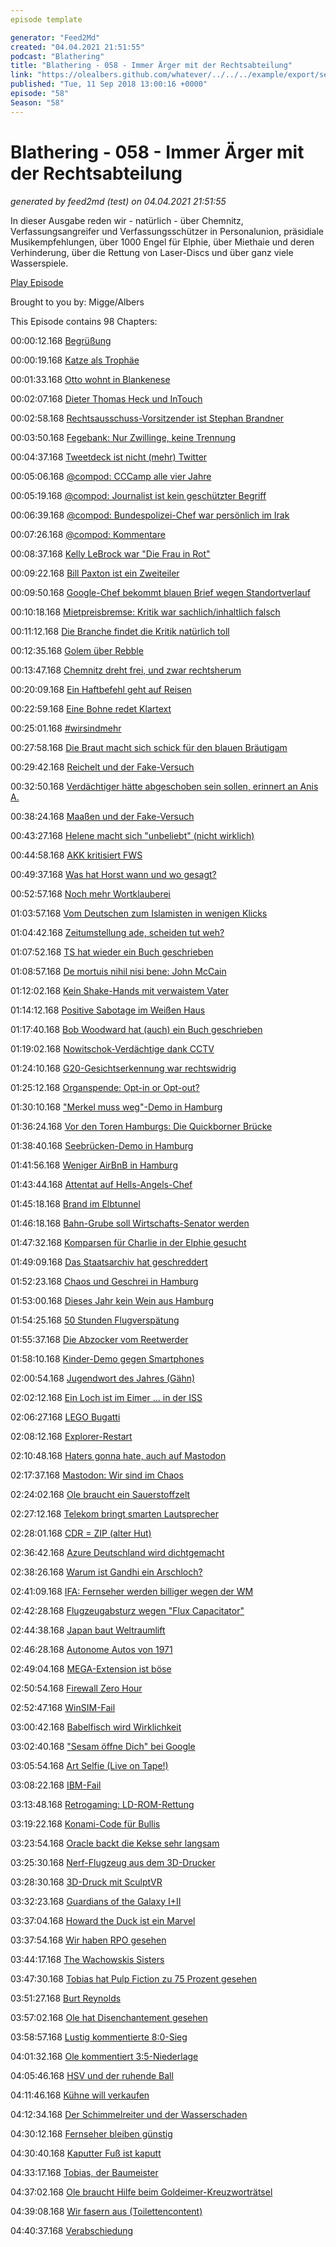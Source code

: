 ```yaml
---
episode template

generator: "Feed2Md"
created: "04.04.2021 21:51:55"
podcast: "Blathering"
title: "Blathering - 058 - Immer Ärger mit der Rechtsabteilung"
link: "https://olealbers.github.com/whatever/../../../example/export/seasons/3/2018/9/Blathering - 058 - Immer Ärger mit der Rechtsabteilung.md"
published: "Tue, 11 Sep 2018 13:00:16 +0000"
episode: "58"
Season: "58"
---
```


# Blathering - 058 - Immer Ärger mit der Rechtsabteilung
_generated by feed2md (test) on 04.04.2021 21:51:55_

In dieser Ausgabe reden wir - natürlich - über Chemnitz, Verfassungsangreifer und Verfassungsschützer in Personalunion, präsidiale Musikempfehlungen, über 1000 Engel für Elphie, über Miethaie und deren Verhinderung, über die Rettung von Laser-Discs und über ganz viele Wasserspiele.

[Play Episode](https://www.blathering.de/podlove/file/549/s/feed/c/mp3/blathering_058.mp3)

Brought to you by: Migge/Albers

This Episode contains 98 Chapters:


00:00:12.168 [Begrüßung]()

00:00:19.168 [Katze als Trophäe](https://twitter.com/tmigge/status/1039379699854716928)

00:01:33.168 [Otto wohnt in Blankenese](https://de.wikipedia.org/wiki/Hamburg-Blankenese)

00:02:07.168 [Dieter Thomas Heck und InTouch](https://uebermedien.de/30805/totgeklickt-die-bestatter-von-bauers-intouch/)

00:02:58.168 [Rechtsausschuss-Vorsitzender ist Stephan Brandner](https://meedia.de/2017/12/12/drohung-gegen-antifa-staatsanwaltschaft-prueft-macheten-tweets-von-afd-politiker-stephan-brandner/)

00:03:50.168 [Fegebank: Nur Zwillinge, keine Trennung](https://www.shz.de/regionales/hamburg/zwillinge-fuer-hamburgs-zweite-buergermeisterin-katharina-fegebank-id20393562.html)

00:04:37.168 [Tweetdeck ist nicht (mehr) Twitter](https://en.wikipedia.org/wiki/TweetDeck)

00:05:06.168 [@compod: CCCamp alle vier Jahre](https://de.wikipedia.org/wiki/Chaos_Communication_Camp)

00:05:19.168 [@compod: Journalist ist kein geschützter Begriff](https://de.wikipedia.org/wiki/Presseausweis#Seit_2018)

00:06:39.168 [@compod: Bundespolizei-Chef war persönlich im Irak](http://www.faz.net/aktuell/gesellschaft/kriminalitaet/strafverteidiger-zeigt-bundespolizei-chef-an-15636859.html)

00:07:26.168 [@compod: Kommentare]()

00:08:37.168 [Kelly LeBrock war "Die Frau in Rot"](https://de.wikipedia.org/wiki/Kelly_LeBrock)

00:09:22.168 [Bill Paxton ist ein Zweiteiler](https://de.wikipedia.org/wiki/Bill_Paxton)

00:09:50.168 [Google-Chef bekommt blauen Brief wegen Standortverlauf](https://www.zdnet.de/88340587/standortverfolgung-justizminister-kontaktiert-google-chef/)

00:10:18.168 [Mietpreisbremse: Kritik war sachlich/inhaltlich falsch](https://www.welt.de/finanzen/immobilien/article181343630/Mietpreisbremse-Oekonomen-machen-bei-Kritik-schweren-Fehler.html)

00:11:12.168 [Die Branche findet die Kritik natürlich toll](https://www.haufe.de/immobilien/wirtschaft_politik/Expertengremium-empfiehlt-Abschaffung-der-Mietpreisbremse_84342_467618.html)

00:12:35.168 [Golem über Rebble](https://www.golem.de/news/rebble-im-test-meine-pebble-lebt-wieder-1809-136367.html)

00:13:47.168 [Chemnitz dreht frei, und zwar rechtsherum](https://twitter.com/amhass/status/1034397583370866688)

00:20:09.168 [Ein Haftbefehl geht auf Reisen](https://twitter.com/PatrickGensing/status/1035213279189237760)

00:22:59.168 [Eine Bohne redet Klartext](https://twitter.com/stammtischphilo/status/1034564276659388416)

00:25:01.168 [#wirsindmehr](https://www.tagesschau.de/inland/deutschlandtrend-683.html)

00:27:58.168 [Die Braut macht sich schick für den blauen Bräutigam](https://twitter.com/stammtischphilo/status/1038358502996160514)

00:29:42.168 [Reichelt und der Fake-Versuch](https://www.t-online.de/nachrichten/deutschland/gesellschaft/id_84390810/konzert-in-chemnitz-hitlergruss-verdacht-bei-feine-sahne-fischfilet-saenger-.html)

00:32:50.168 [Verdächtiger hätte abgeschoben sein sollen, erinnert an Anis A.](https://www.tagesspiegel.de/berlin/fall-anis-amri-bundesverfassungsschutz-wollte-v-mann-in-amris-umfeld-verheimlichen/22975844.html)

00:38:24.168 [Maaßen und der Fake-Versuch](http://faktenfinder.tagesschau.de/inland/maasen-video-chemnitz-101.html)

00:43:27.168 [Helene macht sich "unbeliebt" (nicht wirklich)](https://threadreaderapp.com/thread/1037125661222215680.html)

00:44:58.168 [AKK kritisiert FWS](http://www.fr.de/politik/feine-sahne-fischfilet-kramp-karrenbauer-fand-festival-einfach-nur-wow-a-1576317)

00:49:37.168 [Was hat Horst wann und wo gesagt?](https://www.merkur.de/politik/wirbel-um-bierzelt-rede-ein-heikler-satz-holt-seehofer-ein-wie-war-es-wirklich-zr-10222689.html)

00:52:57.168 [Noch mehr Wortklauberei](https://bildblog.de/101718/migration-oder-migrationsfrage-was-ist-fuer-horst-seehofer-die-mutter-aller-probleme/)

01:03:57.168 [Vom Deutschen zum Islamisten in wenigen Klicks](https://www.berliner-kurier.de/berlin/polizei-und-justiz/u7-messerattacke-wie-das-netz-aus-einem-strammen-deutschen-einen-islamisten-macht-31234222)

01:04:42.168 [Zeitumstellung ade, scheiden tut weh?](http://www.spiegel.de/politik/ausland/sommerzeit-jean-claude-juncker-will-zeitumstellung-in-der-eu-kippen-a-1225857.html)

01:07:52.168 [TS hat wieder ein Buch geschrieben](https://www.dwdl.de/hoffzumsonntag/68541/sarrazin_trump_und_die_medien_ah_ein_stoeckchen/)

01:08:57.168 [De mortuis nihil nisi bene: John McCain](https://youtu.be/4ahjLKag4kc)

01:12:02.168 [Kein Shake-Hands mit verwaistem Vater](https://www.theguardian.com/law/2018/sep/04/parkland-father-rejects-white-house-excuses-after-kavanaugh-fails-to-shake-hands)

01:14:12.168 [Positive Sabotage im Weißen Haus](https://www.nytimes.com/2018/09/05/opinion/trump-white-house-anonymous-resistance.html)

01:17:40.168 [Bob Woodward hat (auch) ein Buch geschrieben](https://www.zeit.de/politik/ausland/2018-09/donald-trump-fear-bob-woodward)

01:19:02.168 [Nowitschok-Verdächtige dank CCTV](https://www.kuechenstud.io/lagedernation/2018/09/07/ldn109-chemnitz-organspende-mietpreisbremse-nowitschok-attacke-tuerkei-mesale-tolu/?t=54:40,1:01:12)

01:24:10.168 [G20-Gesichtserkennung war rechtswidrig](https://netzpolitik.org/2018/soko-schwarzer-block-hamburger-datenschutzbeauftragter-haelt-gesichtserkennung-fuer-rechtswidrig/)

01:25:12.168 [Organspende: Opt-in or Opt-out?](https://www.kuechenstud.io/lagedernation/2018/09/07/ldn109-chemnitz-organspende-mietpreisbremse-nowitschok-attacke-tuerkei-mesale-tolu/?t=38:55,49:59)

01:30:10.168 ["Merkel muss weg"-Demo in Hamburg](https://www.abendblatt.de/hamburg/article215249647/Verfassungsschutz-AfD-hat-Kontakt-zu-Rechtsextremen.html)

01:36:24.168 [Vor den Toren Hamburgs: Die Quickborner Brücke](https://twitter.com/stammtischphilo/status/1034773525163323392)

01:38:40.168 [Seebrücken-Demo in Hamburg](https://www.zeit.de/gesellschaft/zeitgeschehen/2018-09/seebruecke-demonstration-seenotrettung-fluechtlinge-berlin-hamburg)

01:41:56.168 [Weniger AirBnB in Hamburg](https://ddiv.de/hp91027/Hamburg-geht-gegen-illegale-Ferienwohnungen-vor.htm)

01:43:44.168 [Attentat auf Hells-Angels-Chef](http://www.goettinger-tageblatt.de/Nachrichten/Panorama/Schiesserei-auf-St.-Pauli-Attentat-auf-Hells-Angels-Chef)

01:45:18.168 [Brand im Elbtunnel](https://www.ardmediathek.de/tv/Hamburg-Journal/Lastwagen-f%C3%A4ngt-im-Elbtunnel-Feuer/NDR-Fernsehen/Video?bcastId=25231214&documentId=55400292)

01:46:18.168 [Bahn-Grube soll Wirtschafts-Senator werden](https://www.mopo.de/hamburg/politik/nach-ruecktrittsankuendigung-grube-statt-horch--eine--win-win-situation--31239346)

01:47:32.168 [Komparsen für Charlie in der Elphie gesucht](https://www.abendblatt.de/hamburg/article215266651/Hollywood-Actionfilm-in-Hamburg-1000-Komparsen-gesucht.html)

01:49:09.168 [Das Staatsarchiv hat geschreddert](https://taz.de/!5529873/)

01:52:23.168 [Chaos und Geschrei in Hamburg](https://www.mopo.de/hamburg/in-der-innenstadt-zalando-outlet-eroeffnet-in-hamburg-31184416)

01:53:00.168 [Dieses Jahr kein Wein aus Hamburg](https://www.ndr.de/fernsehen/sendungen/hamburg_journal/Weintrauben-am-Stintfang-gestohlen,hamj71764.html)

01:54:25.168 [50 Stunden Flugverspätung](https://www1.wdr.de/nachrichten/westfalen-lippe/small-planet-paderborn-flieger-rhodos-100.html)

01:55:37.168 [Die Abzocker vom Reetwerder](https://www.hinzundkunzt.de/die-abzocker-vom-reetwerder/)

01:58:10.168 [Kinder-Demo gegen Smartphones](http://www.spiegel.de/lebenundlernen/schule/hamburg-emil-macht-kinder-demo-gegen-nervige-smartphones-a-1226876.html)

02:00:54.168 [Jugendwort des Jahres (Gähn)](https://de.wikipedia.org/wiki/Jugendwort_des_Jahres_(Deutschland))

02:02:12.168 [Ein Loch ist im Eimer … in der ISS](http://www.gerhardkowalski.com/?p=16562)

02:06:27.168 [LEGO Bugatti](https://plus.google.com/u/0/+OleAlbers/posts/Lq8kS96fbW8)

02:08:12.168 [Explorer-Restart](https://plus.google.com/+OleAlbers/posts/VQqcbPf8VJB)

02:10:48.168 [Haters gonna hate, auch auf Mastodon](https://wir.muessenreden.de/2018/09/04/wmr-131-the-wikigeeks-inception/#t=51:50)

02:17:37.168 [Mastodon: Wir sind im Chaos](https://chaosradio.ccc.de/cr249.html)

02:24:02.168 [Ole braucht ein Sauerstoffzelt](https://plus.google.com/+OleAlbers/posts/Jixc8k4nAhu)

02:27:12.168 [Telekom bringt smarten Lautsprecher](https://www.heise.de/newsticker/meldung/Telekom-bringt-Smart-Speaker-auf-den-deutschen-Markt-4152129.html)

02:28:01.168 [CDR = ZIP (alter Hut)](https://twitter.com/tmigge/status/1034804612350586880)

02:36:42.168 [Azure Deutschland wird dichtgemacht](https://www.heise.de/newsticker/meldung/Auslaufmodell-Microsoft-Cloud-Deutschland-4152650.html)

02:38:26.168 [Warum ist Gandhi ein Arschloch?](https://plus.google.com/u/0/+OleAlbers/posts/GqAmZRiU1ns)

02:41:09.168 [IFA: Fernseher werden billiger wegen der WM](https://www.heise.de/newsticker/meldung/TV-Preise-im-Sinkflug-auch-OLEDs-werden-langsam-erschwinglich-4146760.html)

02:42:28.168 [Flugzeugabsturz wegen "Flux Capacitator"](https://www.planeandpilotmag.com/article/video-reporter-hilariously-pranked-by-pilot/)

02:44:38.168 [Japan baut Weltraumlift](https://www.wired.de/article/eine-japanische-universitaet-plant-einen-weltraumaufzug-test)

02:46:28.168 [Autonome Autos von 1971](https://twitter.com/tmigge/status/1037047968707371009)

02:49:04.168 [MEGA-Extension ist böse](https://twitter.com/stammtischphilo/status/1037098859263131653)

02:50:54.168 [Firewall Zero Hour](https://plus.google.com/u/0/+OleAlbers/posts/FyQcDf6XN9X)

02:52:47.168 [WinSIM-Fail](https://twitter.com/tmigge/status/1037233618052108288)

03:00:42.168 [Babelfisch wird Wirklichkeit](https://plus.google.com/u/0/+OleAlbers/posts/iYD1L1zJYb5)

03:02:40.168 ["Sesam öffne Dich" bei Google](https://www.zdnet.de/88341267/google-campus-ingenieur-knackt-elektronische-tuerschloesser/)

03:05:54.168 [Art Selfie (Live on Tape!)](https://www.netzpiloten.de/art-selfie-google/)

03:08:22.168 [IBM-Fail](https://chaos.social/@Stammtischphilosoph/100678685882253188)

03:13:48.168 [Retrogaming: LD-ROM-Rettung](https://threadreaderapp.com/thread/1037790196757090304.html)

03:19:22.168 [Konami-Code für Bullis](https://www.t-online.de/finanzen/boerse/news/id_84383170/vw-abgasmanipulationen-betreffen-auch-benziner.html)

03:23:54.168 [Oracle backt die Kekse sehr langsam](https://chaos.social/@Stammtischphilosoph/100683414216494259)

03:25:30.168 [Nerf-Flugzeug aus dem 3D-Drucker](https://chaos.social/@Stammtischphilosoph/100680437498417173)

03:28:30.168 [3D-Druck mit SculptVR](https://chaos.social/@Stammtischphilosoph/100675644563123081)

03:32:23.168 [Guardians of the Galaxy I+II](https://de.wikipedia.org/wiki/Guardians_of_the_Galaxy)

03:37:04.168 [Howard the Duck ist ein Marvel](https://de.wikipedia.org/wiki/Howard_%E2%80%93_Ein_tierischer_Held)

03:37:54.168 [Wir haben RPO gesehen](https://de.wikipedia.org/wiki/Ready_Player_One_(Film))

03:44:17.168 [The Wachowskis Sisters](https://en.wikipedia.org/wiki/The_Wachowskis)

03:47:30.168 [Tobias hat Pulp Fiction zu 75 Prozent gesehen](https://de.wikipedia.org/wiki/Pulp_Fiction)

03:51:27.168 [Burt Reynolds](https://de.wikipedia.org/wiki/Burt_Reynolds)

03:57:02.168 [Ole hat Disenchantement gesehen](https://de.wikipedia.org/wiki/Disenchantment)

03:58:57.168 [Lustig kommentierte 8:0-Sieg](http://www.fussball.de/spiel/tus-berne-2-lemsahl-1/-/spiel/023R65QMP4000000VS54898DVTVU1VI3#!/section/course)

04:01:32.168 [Ole kommentiert 3:5-Niederlage](http://millerntor.hamburg/2018/09/helau/)

04:05:46.168 [HSV und der ruhende Ball](http://hurz.me/uo)

04:11:46.168 [Kühne will verkaufen](https://www.sport1.de/fussball/2-bundesliga/2018/09/hamburger-sv-investor-klaus-michael-kuehne-will-anteile-verkaufen)

04:12:34.168 [Der Schimmelreiter und der Wasserschaden](https://de.wikipedia.org/wiki/Opferanode)

04:30:12.168 [Fernseher bleiben günstig](https://www.t-online.de/sport/fussball/id_84421654/deutschland-gegen-peru-spiel-gedreht-dfb-elf-erkaempft-sich-den-sieg-.html)

04:30:40.168 [Kaputter Fuß ist kaputt](https://www.djoglobal.de/arzt/aircast-airgo.html)

04:33:17.168 [Tobias, der Baumeister](https://de.wikipedia.org/wiki/Bohrhammer#Elektrischer_Bohrhammer)

04:37:02.168 [Ole braucht Hilfe beim Goldeimer-Kreuzworträtsel](https://www.goldeimer.de/goldeimer-kreuzwortraetsel/)

04:39:08.168 [Wir fasern aus (Toilettencontent)]()

04:40:37.168 [Verabschiedung]()


